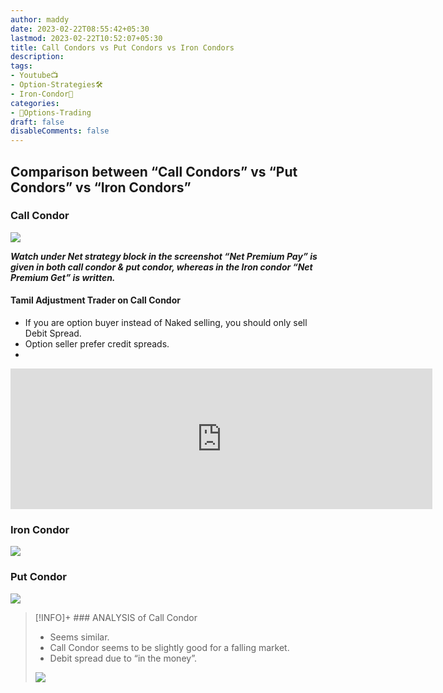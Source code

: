 ```yaml
---
author: maddy
date: 2023-02-22T08:55:42+05:30
lastmod: 2023-02-22T10:52:07+05:30
title: Call Condors vs Put Condors vs Iron Condors
description: 
tags:
- Youtube📺
- Option-Strategies🛠️ 
- Iron-Condor🦅 
categories: 
- 🤹Options-Trading
draft: false
disableComments: false
---
```

## Comparison between “Call Condors” vs “Put Condors” vs “Iron Condors”

### Call Condor

![](https://i.imgur.com/CWwxKHf.png)

***Watch under Net strategy block in the screenshot “Net Premium Pay” is given in both call condor & put condor, whereas in the Iron condor “Net Premium Get” is written.***

#### Tamil Adjustment Trader on Call Condor

- If you are option buyer instead of Naked selling, you should only sell Debit Spread.
- Option seller prefer credit spreads.
- 

<p style="text-align:center"> <iframe width="675" height="225" src="https://www.youtube.com/embed/cjtPcwtADac?disablekb=0&enablejsapi=1&modestbranding=1&start=200" title="YouTube video player" frameborder="0" color="white" allow="accelerometer; autoplay; clipboard-write; encrypted-media; gyroscope; picture-in-picture" allowfullscreen></iframe> </p>




### Iron Condor

![](https://i.imgur.com/Slw366f.png)

### Put Condor

![](https://i.imgur.com/uQf5Dj1.png)

>[!INFO]+ ### ANALYSIS of Call Condor
> - Seems similar.
> - Call Condor seems to be slightly good for a falling market.
> - Debit spread due to “in the money”.
> 
> ![](https://i.imgur.com/4fmTJni.png)


